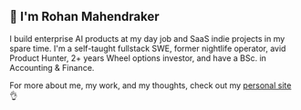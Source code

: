 ## 👋 I'm Rohan Mahendraker

I build enterprise AI products at my day job and SaaS indie projects in my spare time. I'm a self-taught fullstack SWE, former nightlife operator, avid Product Hunter, 2+ years Wheel options investor, and have a BSc. in Accounting & Finance.


For more about me, my work, and my thoughts, check out my [personal site](https://www.mahendraker.com/) 👌




